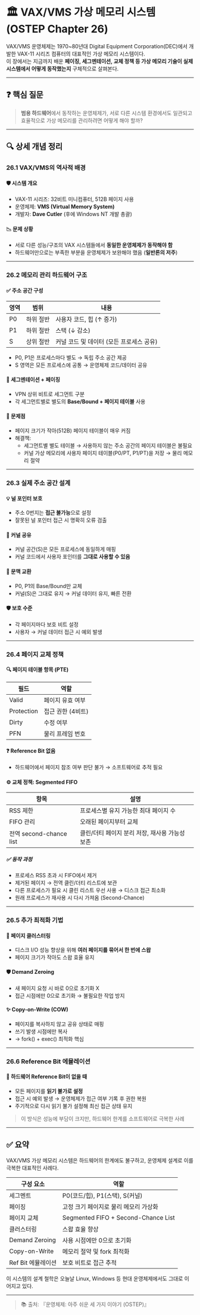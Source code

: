 # 🏛️ VAX/VMS 가상 메모리 시스템 (OSTEP Chapter 26)

VAX/VMS 운영체제는 1970~80년대 Digital Equipment Corporation(DEC)에서 개발한 VAX-11 시리즈 컴퓨터의 대표적인 가상 메모리 시스템이다.  
이 장에서는 지금까지 배운 **페이징, 세그멘테이션, 교체 정책 등 가상 메모리 기술이 실제 시스템에서 어떻게 동작했는지** 구체적으로 살펴본다.

---

## ❓ 핵심 질문

> **범용 하드웨어**에서 동작하는 운영체제가, 서로 다른 시스템 환경에서도 일관되고 효율적으로 가상 메모리를 관리하려면 어떻게 해야 할까?

---

## 🔍 상세 개념 정리

### 26.1 VAX/VMS의 역사적 배경

#### 🛡️ 시스템 개요
- VAX-11 시리즈: 32비트 미니컴퓨터, 512B 페이지 사용
- 운영체제: **VMS (Virtual Memory System)**
- 개발자: **Dave Cutler** (후에 Windows NT 개발 총괄)

#### 📉 문제 상황
- 서로 다른 성능/구조의 VAX 시스템들에서 **동일한 운영체제가 동작해야 함**
- 하드웨어만으로는 부족한 부분을 운영체제가 보완해야 했음 (**일반론의 저주**)

---

### 26.2 메모리 관리 하드웨어 구조

#### ✅ 주소 공간 구성
| 영역 | 범위 | 내용 |
|------|------|------|
| P0 | 하위 절반 | 사용자 코드, 힙 (↑ 증가) |
| P1 | 하위 절반 | 스택 (↓ 감소) |
| S  | 상위 절반 | 커널 코드 및 데이터 (모든 프로세스 공유) |

- P0, P1은 프로세스마다 별도 → 독립 주소 공간 제공
- S 영역은 모든 프로세스에 공통 → 운영체제 코드/데이터 공유

#### 🔧 세그멘테이션 + 페이징
- VPN 상위 비트로 세그먼트 구분
- 각 세그먼트별로 별도의 **Base/Bound + 페이지 테이블** 사용

#### 📏 문제점
- 페이지 크기가 작아(512B) 페이지 테이블이 매우 커짐
- 해결책:
  - 세그먼트별 별도 테이블 → 사용하지 않는 주소 공간의 페이지 테이블은 불필요
  - 커널 가상 메모리에 사용자 페이지 테이블(P0/PT, P1/PT)을 저장 → 물리 메모리 절약

---

### 26.3 실제 주소 공간 설계

#### 💡 널 포인터 보호
- 주소 0번지는 **접근 불가능**으로 설정
- 잘못된 널 포인터 접근 시 명확히 오류 검출

#### 🔐 커널 공유
- 커널 공간(S)은 모든 프로세스에 동일하게 매핑
- 커널 코드에서 사용자 포인터를 **그대로 사용할 수 있음**

#### 🔄 문맥 교환
- P0, P1의 Base/Bound만 교체
- 커널(S)은 그대로 유지 → 커널 데이터 유지, 빠른 전환

#### 🛡️ 보호 수준
- 각 페이지마다 보호 비트 설정
- 사용자 → 커널 데이터 접근 시 예외 발생

---

### 26.4 페이지 교체 정책

#### 🔍 페이지 테이블 항목 (PTE)
| 필드 | 역할 |
|------|------|
| Valid | 페이지 유효 여부 |
| Protection | 접근 권한 (4비트) |
| Dirty | 수정 여부 |
| PFN | 물리 프레임 번호 |

#### ❓ Reference Bit 없음
- 하드웨어에서 페이지 참조 여부 판단 불가 → 소프트웨어로 추적 필요

#### ⚙️ 교체 정책: Segmented FIFO
| 항목 | 설명 |
|------|------|
| RSS 제한 | 프로세스별 유지 가능한 최대 페이지 수 |
| FIFO 관리 | 오래된 페이지부터 교체 |
| 전역 second-chance list | 클린/더티 페이지 분리 저장, 재사용 가능성 보존

##### ✅ 동작 과정
- 프로세스 RSS 초과 시 FIFO에서 제거
- 제거된 페이지 → 전역 클린/더티 리스트에 보관
- 다른 프로세스가 필요 시 클린 리스트 우선 사용 → 디스크 접근 최소화
- 원래 프로세스가 재사용 시 다시 가져옴 (Second-Chance)

---

### 26.5 추가 최적화 기법

#### 🧱 페이지 클러스터링
- 디스크 I/O 성능 향상을 위해 **여러 페이지를 묶어서 한 번에 스왑**
- 페이지 크기가 작아도 스왑 효율 유지

#### 🛡️ Demand Zeroing
- 새 페이지 요청 시 바로 0으로 초기화 X
- 접근 시점에만 0으로 초기화 → 불필요한 작업 방지

#### ✨ Copy-on-Write (COW)
- 페이지를 복사하지 않고 공유 상태로 매핑
- 쓰기 발생 시점에만 복사
- → fork() + exec() 최적화 핵심

---

### 26.6 Reference Bit 에뮬레이션

#### 🚨 하드웨어 Reference Bit이 없을 때
- 모든 페이지를 **읽기 불가로 설정**
- 접근 시 예외 발생 → 운영체제가 접근 여부 기록 후 권한 복원
- 주기적으로 다시 읽기 불가 설정해 최신 접근 상태 유지

> 이 방식은 성능에 부담이 크지만, 하드웨어 한계를 소프트웨어로 극복한 사례

---

## ✅ 요약

VAX/VMS 가상 메모리 시스템은 하드웨어의 한계에도 불구하고, 운영체제 설계로 이를 극복한 대표적인 사례다.

| 구성 요소 | 역할 |
|------------|--------------------------------------------------|
| 세그멘트 | P0(코드/힙), P1(스택), S(커널) |
| 페이징 | 고정 크기 페이지로 물리 메모리 가상화 |
| 페이지 교체 | Segmented FIFO + Second-Chance List |
| 클러스터링 | 스왑 효율 향상 |
| Demand Zeroing | 사용 시점에만 0으로 초기화 |
| Copy-on-Write | 메모리 절약 및 fork 최적화 |
| Ref Bit 에뮬레이션 | 보호 비트로 접근 추적 |

이 시스템의 설계 철학은 오늘날 Linux, Windows 등 현대 운영체제에서도 그대로 이어지고 있다.

---

> 📚 출처: 『운영체제: 아주 쉬운 세 가지 이야기 (OSTEP)』
